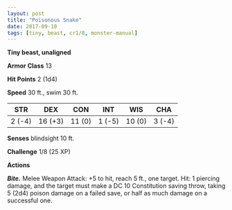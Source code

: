 ```yaml
---
layout: post
title: "Poisonous Snake"
date: 2017-09-10
tags: [tiny, beast, cr1/8, monster-manual]
---
```


**Tiny beast, unaligned**

**Armor Class** 13

**Hit Points** 2 (1d4)

**Speed** 30 ft., swim 30 ft.

|   STR   |   DEX   |   CON   |   INT   |   WIS   |   CHA   |
|:-----:|:-----:|:-----:|:-----:|:-----:|:-----:|
| 2 (-4) | 16 (+3) | 11 (0) | 1 (-5) | 10 (0) | 3 (-4) |

**Senses** blindsight 10 ft.

**Challenge** 1/8 (25 XP)

**Actions**

***Bite.*** Melee Weapon Attack: +5 to hit, reach 5 ft., one target. Hit: 1 piercing damage, and the target must make a DC 10 Constitution saving throw, taking 5 (2d4) poison damage on a failed save, or half as much damage on a successful one.

